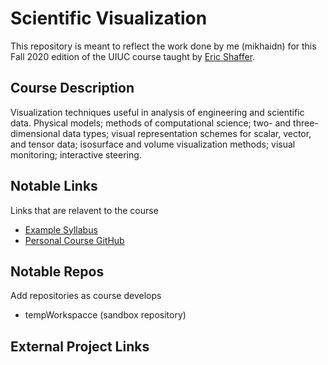 # Scientific Visualization
This repository is meant to reflect the work done by me (mikhaidn) for this Fall 2020 edition of the UIUC course taught by [Eric Shaffer](https://cs.illinois.edu/about/people/faculty/shaffer1).

## Course Description
Visualization techniques useful in analysis of engineering and scientific data. Physical models; methods of computational science; two- and three-dimensional data types; visual representation schemes for scalar, vector, and tensor data; isosurface and volume visualization methods; visual monitoring; interactive steering. 
## Notable Links
Links that are relavent to the course
* [Example Syllabus](https://courses.engr.illinois.edu/cs519/fa2017/)
* [Personal Course GitHub](https://github.com/mikhaidn/ScientificVisualizationCS519)
## Notable Repos
Add repositories as course develops
* tempWorkspacce (sandbox repository)

## External Project Links

